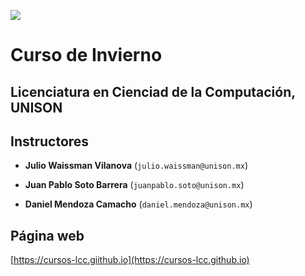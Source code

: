 ![](https://github.com/mcd-unison/enoan2022-i3/raw/main/img/lcc.jpeg)

# Curso de Invierno

## Licenciatura en Cienciad de la Computación, UNISON

## Instructores

- **Julio Waissman Vilanova** (`julio.waissman@unison.mx`)

- **Juan Pablo Soto Barrera** (`juanpablo.soto@unison.mx`)

- **Daniel Mendoza Camacho** (`daniel.mendoza@unison.mx`)


## Página web

[https://cursos-lcc.giithub.io](https://cursos-lcc.github.io)




